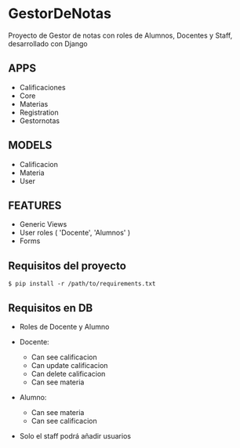 # GestorDeNotas
Proyecto de Gestor de notas con roles de Alumnos, Docentes y Staff, desarrollado con Django

APPS
----

  - Calificaciones
  - Core
  - Materias
  - Registration
  - Gestornotas
 
MODELS
------

  - Calificacion
  - Materia
  - User

FEATURES
--------

  - Generic Views
  - User roles ( 'Docente', 'Alumnos' )
  - Forms
  
Requisitos del proyecto
-----------------------

    $ pip install -r /path/to/requirements.txt
    
Requisitos en DB
----------------
  - Roles de Docente y Alumno
  
  * Docente:
    - Can see calificacion
    - Can update calificacion
    - Can delete calificacion
    - Can see materia
  * Alumno:
    - Can see materia
    - Can see calificacion
     
     
* Solo el staff podrá añadir usuarios
